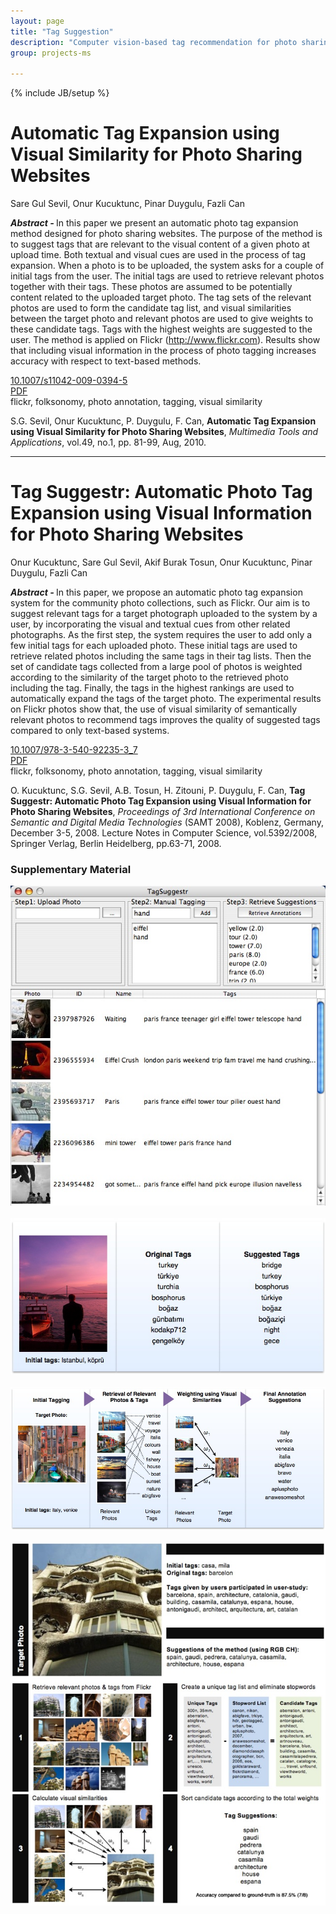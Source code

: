 ```yaml
---
layout: page
title: "Tag Suggestion"
description: "Computer vision-based tag recommendation for photo sharing websites, such as Flickr."
group: projects-ms

---
```

{% include JB/setup %}

<div class="row">
<div class="span8">

<h1>Automatic Tag Expansion using Visual Similarity for Photo Sharing Websites</h1>
<p><i class="icon-user"></i> Sare Gul Sevil, Onur Kucuktunc, Pinar Duygulu, Fazli Can</p>
<p><strong><em>Abstract - </em></strong>
In this paper we present an automatic photo tag expansion method designed for
photo sharing websites. The purpose of the method is to suggest tags that are
relevant to the visual content of a given photo at upload time. Both textual and
visual cues are used in the process of tag expansion. When a photo is to be
uploaded, the system asks for a couple of initial tags from the user. The
initial tags are used to retrieve relevant photos together with their tags.
These photos are assumed to be potentially content related to the uploaded
target photo. The tag sets of the relevant photos are used to form the
candidate tag list, and visual similarities between the target photo and
relevant photos are used to give weights to these candidate tags. Tags with the
highest weights are suggested to the user. The method is applied on Flickr
(<a href="http://www.flickr.com">http://www.flickr.com</a>). Results show that
including visual information in the process of photo tagging increases accuracy
with respect to text-based methods.
</p>
<p><i class="icon-info-sign"></i> <a href="http://dx.doi.org/10.1007/s11042-009-0394-5">10.1007/s11042-009-0394-5</a><br />
<i class="icon-file"></i> <a href="../../papers/journals/Sevil-MTAP10.pdf">PDF</a><br />
<i class="icon-tags"></i> flickr, folksonomy, photo annotation, tagging, visual similarity
</p>
<div class="well">S.G. Sevil, Onur Kucuktunc, P. Duygulu, F. Can, <strong>Automatic Tag Expansion using Visual Similarity for Photo Sharing Websites</strong>, <em>Multimedia Tools and Applications</em>, vol.49, no.1, pp. 81-99, Aug, 2010.</div>

<hr />

<h1>Tag Suggestr: Automatic Photo Tag Expansion using Visual Information for Photo Sharing Websites</h1>
<p><i class="icon-user"></i> Onur Kucuktunc, Sare Gul Sevil, Akif Burak Tosun, Onur Kucuktunc, Pinar Duygulu, Fazli Can</p>
<p><strong><em>Abstract - </em></strong>
In this paper, we propose an automatic photo tag expansion system for the
community photo collections, such as Flickr. Our aim is to suggest relevant tags
for a target photograph uploaded to the system by a user, by incorporating the
visual and textual cues from other related photographs. As the first step, the
system requires the user to add only a few initial tags for each uploaded photo.
These initial tags are used to retrieve related photos including the same tags
in their tag lists. Then the set of candidate tags collected from a large pool
of photos is weighted according to the similarity of the target photo to the
retrieved photo including the tag. Finally, the tags in the highest rankings are
used to automatically expand the tags of the target photo. The experimental
results on Flickr photos show that, the use of visual similarity of semantically
relevant photos to recommend tags improves the quality of suggested tags
compared to only text-based systems.
</p>
<p><i class="icon-info-sign"></i> <a href="http://dx.doi.org/10.1007/978-3-540-92235-3_7">10.1007/978-3-540-92235-3_7</a><br />
<i class="icon-file"></i> <a href="../../papers/proceedings/Kucuktunc-SAMT08.pdf">PDF</a><br />
<i class="icon-tags"></i> flickr, folksonomy, photo annotation, tagging, visual similarity
</p>
<div class="well">O. Kucuktunc, S.G. Sevil, A.B. Tosun, H. Zitouni, P. Duygulu, F. Can, <strong>Tag Suggestr: Automatic Photo Tag Expansion using Visual Information for Photo Sharing Websites</strong>, <em>Proceedings of 3rd International Conference on Semantic and Digital Media Technologies</em> (SAMT 2008), Koblenz, Germany, December 3-5, 2008. Lecture Notes in Computer Science, vol.5392/2008, Springer Verlag, Berlin Heidelberg, pp.63-71, 2008.</div>

</div>
<div class="span4">
<h3>Supplementary Material</h3>
<img src="tagsuggestr-2.jpg" /><br /><br />
<img src="tagsuggestr-langind.jpg" /><br /><br />
<img src="tagsuggestr-overview.jpg" /><br /><br />
<img src="tagsuggestr-overview2.jpg" /><br />
</div>
</div>
